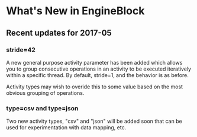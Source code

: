 # What's New in EngineBlock

## Recent updates for 2017-05

### stride=42

A new general purpose activity parameter has been added which allows you to
group consecutive operations in an activity to be executed iteratively within a
specific thread. By default, stride=1, and the behavior is as before.

Activity types may wish to overide this to some value based on the most obvious
grouping of operations.

### type=csv and type=json

Two new activity types, "csv" and "json" will be added soon that can be used
for experimentation with data mapping, etc.
